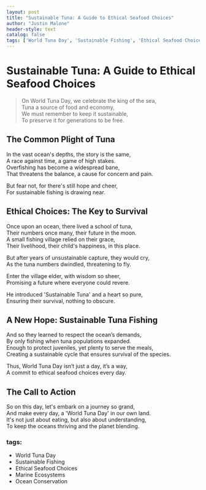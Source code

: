 ```yaml
---
layout: post
title: "Sustainable Tuna: A Guide to Ethical Seafood Choices"
author: "Justin Malone"
header-style: text
catalog: false
tags: ['World Tuna Day', 'Sustainable Fishing', 'Ethical Seafood Choices', 'Marine Ecosystems', 'Ocean Conservation']
---
```


# Sustainable Tuna: A Guide to Ethical Seafood Choices  

> On World Tuna Day, we celebrate the king of the sea,   
> Tuna a source of food and economy,  
> We must remember to keep it sustainable,  
> To preserve it for generations to be free.  

## The Common Plight of Tuna  

In the vast ocean's depths, the story is the same,   
A race against time, a game of high stakes.  
Overfishing has become a widespread bane,   
That threatens the balance, a cause for concern and pain.  

But fear not, for there's still hope and cheer,   
For sustainable fishing is drawing near.  

## Ethical Choices: The Key to Survival  

Once upon an ocean, there lived a school of tuna,  
Their numbers once many, their future in the moon.  
A small fishing village relied on their grace,  
Their livelihood, their child's happiness, in this place.  

But after years of unsustainable capture, they would cry,  
As the tuna numbers dwindled, threatening to fly.  

Enter the village elder, with wisdom so sheer,  
Promising a future where everyone could revere.  

He introduced 'Sustainable Tuna' and a heart so pure,  
Ensuring their survival, nothing to obscure.  

## A New Hope: Sustainable Tuna Fishing  

And so they learned to respect the ocean’s demands,  
By only fishing when tuna populations expanded.  
Enough to protect juveniles, yet plenty to serve the meals,  
Creating a sustainable cycle that ensures survival of the species.  

Thus, World Tuna Day isn’t just a day, it’s a way,  
A commit to ethical seafood choices every day.  

## The Call to Action  

So on this day, let's embark on a journey so grand,  
And make every day, a 'World Tuna Day' in our own land.  
It's not just about eating, but also about understanding,  
To keep the oceans thriving and the planet blending.  

### tags:  
- World Tuna Day  
- Sustainable Fishing  
- Ethical Seafood Choices  
- Marine Ecosystems  
- Ocean Conservation  